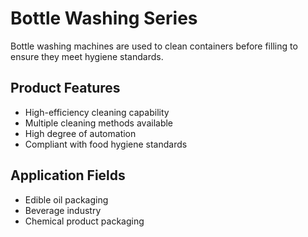 # Bottle Washing Series

Bottle washing machines are used to clean containers before filling to ensure they meet hygiene standards.

## Product Features

- High-efficiency cleaning capability
- Multiple cleaning methods available
- High degree of automation
- Compliant with food hygiene standards

## Application Fields

- Edible oil packaging
- Beverage industry
- Chemical product packaging